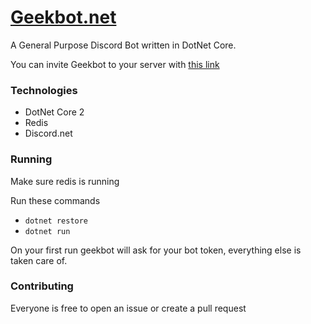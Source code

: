 # [Geekbot.net](https://geekbot.pizzaandcoffee.rocks/)

A General Purpose Discord Bot written in DotNet Core.

You can invite Geekbot to your server with [this link](https://discordapp.com/oauth2/authorize?client_id=171249478546882561&scope=bot&permissions=1416834054)

### Technologies

* DotNet Core 2
* Redis
* Discord.net

### Running

Make sure redis is running

Run these commands

* `dotnet restore`
* `dotnet run`

On your first run geekbot will ask for your bot token, everything else is taken care of.

### Contributing

Everyone is free to open an issue or create a pull request
